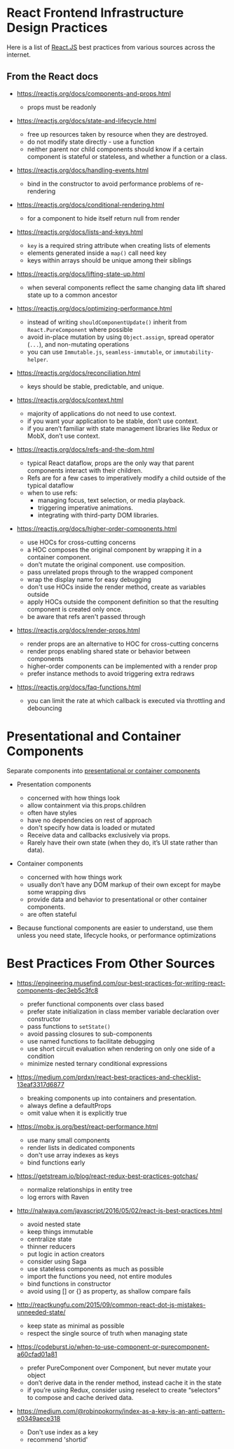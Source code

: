 # React Frontend Infrastructure Design Practices

Here is a list of [React.JS](https://reactjs.org/) best practices from various sources across the internet.

## From the React docs 

* https://reactjs.org/docs/components-and-props.html 
    * props must be readonly

* https://reactjs.org/docs/state-and-lifecycle.html
    * free up resources taken by resource when they are destroyed.
    * do not modify state directly - use a function
    * neither parent nor child components should know if a certain component is stateful or stateless, and whether  a function or a class.

* https://reactjs.org/docs/handling-events.html
    * bind in the constructor to avoid performance problems of re-rendering

* https://reactjs.org/docs/conditional-rendering.html
    * for a component to hide itself return null from render

* https://reactjs.org/docs/lists-and-keys.html
    * `key` is a required string attribute when creating lists of elements
    * elements generated inside a `map()` call need key
    * keys within arrays should be unique among their siblings

* https://reactjs.org/docs/lifting-state-up.html 
    * when several components reflect the same changing data lift shared state up to a common ancestor

* https://reactjs.org/docs/optimizing-performance.html
    * instead of writing `shouldComponentUpdate()` inherit from `React.PureComponent` where possible
    * avoid in-place mutation by using `Object.assign`, spread operator (`...`), and non-mutating operations
    * you can use `Immutable.js`, `seamless-immutable`, or `immutability-helper`.

* https://reactjs.org/docs/reconciliation.html 
    * keys should be stable, predictable, and unique. 

* https://reactjs.org/docs/context.html
    * majority of applications do not need to use context.
    * if you want your application to be stable, don’t use context.
    * if you aren’t familiar with state management libraries like Redux or MobX, don’t use context. 

* https://reactjs.org/docs/refs-and-the-dom.html
    * typical React dataflow, props are the only way that parent components interact with their children. 
    * Refs are for a few cases to imperatively modify a child outside of the typical dataflow
    * when to use refs:
        * managing focus, text selection, or media playback.
        * triggering imperative animations.
        * integrating with third-party DOM libraries.    

* https://reactjs.org/docs/higher-order-components.html 
    * use HOCs for cross-cutting concerns
    * a HOC composes the original component by wrapping it in a container component. 
    * don’t mutate the original component. use composition.
    * pass unrelated props through to the wrapped component
    * wrap the display name for easy debugging
    * don't use HOCs inside the render method, create as variables outside
    * apply HOCs outside the component definition so that the resulting component is created only once. 
    * be aware that refs aren't passed through

* https://reactjs.org/docs/render-props.html
    * render props are an alternative to HOC for cross-cutting concerns
    * render props enabling shared state or behavior between components 
    * higher-order components can be implemented with a render prop
    * prefer instance methods to avoid triggering extra redraws

* https://reactjs.org/docs/faq-functions.html
    * you can limit the rate at which callback is executed via throttling and debouncing

# Presentational and Container Components

Separate components into [presentational or container components](https://medium.com/@dan_abramov/smart-and-dumb-components-7ca2f9a7c7d0)

* Presentation components
    * concerned with how things look
    * allow containment via this.props.children
    * often have styles
    * have no dependencies on rest of approach
    * don't specify how data is loaded or mutated
    * Receive data and callbacks exclusively via props.
    * Rarely have their own state (when they do, it’s UI state rather than data).

* Container components 
    * concerned with how things work
    * usually don’t have any DOM markup of their own except for maybe some wrapping divs
    * provide data and behavior to presentational or other container components.
    * are often stateful 

*  Because functional components are easier to understand, use them unless you need state, lifecycle hooks, or performance optimizations   
        
# Best Practices From Other Sources 

* https://engineering.musefind.com/our-best-practices-for-writing-react-components-dec3eb5c3fc8
    * prefer functional components over class based
    * prefer state initialization in class member variable declaration over constructor
    * pass functions to `setState()`
    * avoid passing closures to sub-components
    * use named functions to facilitate debugging
    * use short circuit evaluation when rendering on only one side of a condition
    * minimize nested ternary conditional expressions

* https://medium.com/prdxn/react-best-practices-and-checklist-13eaf3317d6877
    * breaking components up into containers and presentation.
    * always define a defaultProps
    * omit value when it is explicitly true

* https://mobx.js.org/best/react-performance.html
    * use many small components
    * render lists in dedicated components
    * don't use array indexes as keys
    * bind functions early

* https://getstream.io/blog/react-redux-best-practices-gotchas/
    * normalize relationships in entity tree
    * log errors with Raven

* http://nalwaya.com/javascript/2016/05/02/react-js-best-practices.html
    * avoid nested state 
    * keep things immutable
    * centralize state
    * thinner reducers 
    * put logic in action creators
    * consider using Saga
    * use stateless components as much as possible
    * import the functions you need, not entire modules
    * bind functions in constructor
    * avoid using [] or {} as property, as shallow compare fails

* http://reactkungfu.com/2015/09/common-react-dot-js-mistakes-unneeded-state/
    * keep state as minimal as possible
    * respect the single source of truth when managing state

* https://codeburst.io/when-to-use-component-or-purecomponent-a60cfad01a81
    * prefer PureComponent over Component, but never mutate your object
    * don’t derive data in the render method, instead cache it in the state
    * if you’re using Redux, consider using reselect to create “selectors” to compose and cache derived data.

* https://medium.com/@robinpokorny/index-as-a-key-is-an-anti-pattern-e0349aece318
    * Don't use index as a key
    * recommend 'shortid'
